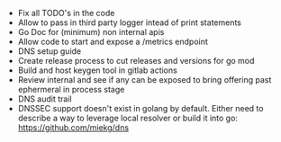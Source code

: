 - Fix all TODO's in the code
- Allow to pass in third party logger intead of print statements
- Go Doc for (minimum) non internal apis
- Allow code to start and expose a /metrics endpoint
- DNS setup guide
- Create release process to cut releases and versions for go mod
- Build and host keygen tool in gitlab actions
- Review internal and see if any can be exposed to bring offering past ephermeral in process stage
- DNS audit trail
- DNSSEC support doesn't exist in golang by default. Either need to describe a way to leverage local resolver or build it into go: https://github.com/miekg/dns